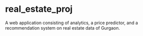# real_estate_proj
A web application consisting of analytics, a price predictor, and a recommendation system on real estate data of Gurgaon.
